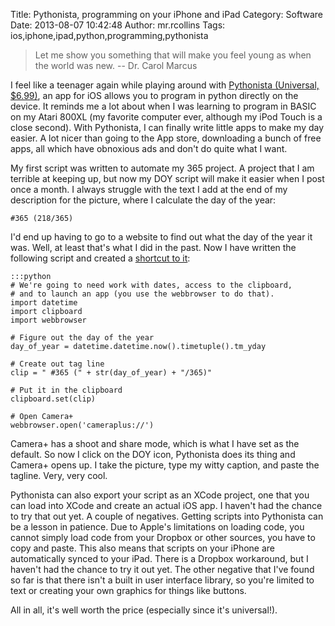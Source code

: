 Title: Pythonista, programming on your iPhone and iPad
Category: Software
Date: 2013-08-07 10:42:48
Author: mr.rcollins
Tags: ios,iphone,ipad,python,programming,pythonista

>Let me show you something that will make you feel young as when the world was new. -- Dr. Carol Marcus

I feel like a teenager again while playing around with [Pythonista (Universal, $6.99)](https://itunes.apple.com/us/app/pythonista/id528579881?mt=8), an app for iOS allows you to program in python directly on the device. It reminds me a lot about when I was learning to program in BASIC on my Atari 800XL (my favorite computer ever, although my iPod Touch is a close second). With Pythonista, I can finally write little apps to make my day easier. A lot nicer than going to the App store, downloading a bunch of free apps, all which have obnoxious ads and don't do quite what I want.

My first script was written to automate my 365 project. A project that I am terrible at keeping up, but now my DOY script will make it easier when I post once a month. I always struggle with the text I add at the end of my description for the picture, where I calculate the day of the year:

    #365 (218/365)

I'd end up having to go to a website to find out what the day of the year it was. Well, at least that's what I did in the past. Now I have written the following script and created a [shortcut to it](http://omz-software.com/pythonista/shortcut/):

    :::python
    # We're going to need work with dates, access to the clipboard,
    # and to launch an app (you use the webbrowser to do that).
    import datetime
    import clipboard
    import webbrowser
    
    # Figure out the day of the year
    day_of_year = datetime.datetime.now().timetuple().tm_yday
    
    # Create out tag line
    clip = " #365 (" + str(day_of_year) + "/365)"
    
    # Put it in the clipboard
    clipboard.set(clip)
    
    # Open Camera+
    webbrowser.open('cameraplus://')

Camera+ has a shoot and share mode, which is what I have set as the default. So now I click on the DOY icon, Pythonista does its thing and Camera+ opens up. I take the picture, type my witty caption, and paste the tagline. Very, very cool.

Pythonista can also export your script as an XCode project, one that you can load into XCode and create an actual iOS app. I haven't had the chance to try that out yet. A couple of negatives. Getting scripts into Pythonista can be a lesson in patience. Due to Apple's limitations on loading code, you cannot simply load code from your Dropbox or other sources, you have to copy and paste. This also means that scripts on your iPhone are automatically synced to your iPad. There is a Dropbox workaround, but I haven't had the chance to try it out yet. The other negative that I've found so far is that there isn't a built in user interface library, so you're limited to text or creating your own graphics for things like buttons.

All in all, it's well worth the price (especially since it's universal!).

